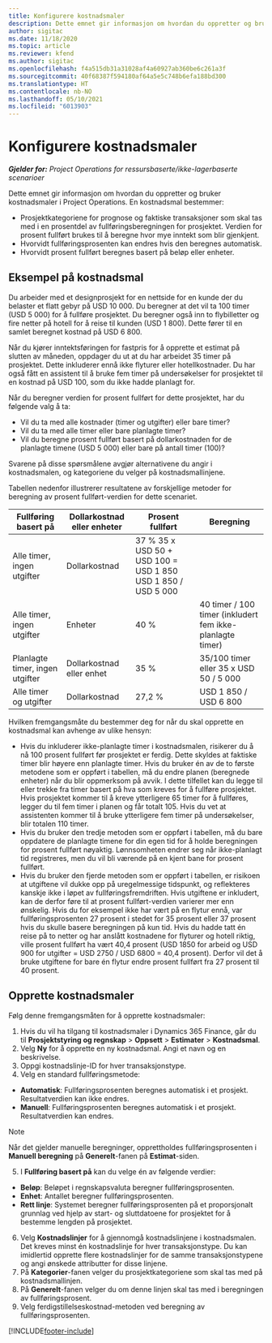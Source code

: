 ```yaml
---
title: Konfigurere kostnadsmaler
description: Dette emnet gir informasjon om hvordan du oppretter og bruker kostnadsmaler i Project Operations.
author: sigitac
ms.date: 11/18/2020
ms.topic: article
ms.reviewer: kfend
ms.author: sigitac
ms.openlocfilehash: f4a515db31a31028af4a60927ab360be6c261a3f
ms.sourcegitcommit: 40f68387f594180af64a5e5c748b6efa188bd300
ms.translationtype: HT
ms.contentlocale: nb-NO
ms.lasthandoff: 05/10/2021
ms.locfileid: "6013903"
---
```

# <a name="set-up-cost-templates"></a>Konfigurere kostnadsmaler

_**Gjelder for:** Project Operations for ressursbaserte/ikke-lagerbaserte scenarioer_


Dette emnet gir informasjon om hvordan du oppretter og bruker kostnadsmaler i Project Operations. En kostnadsmal bestemmer:

- Prosjektkategoriene for prognose og faktiske transaksjoner som skal tas med i en prosentdel av fullføringsberegningen for prosjektet. Verdien for prosent fullført brukes til å beregne hvor mye inntekt som blir gjenkjent.
- Hvorvidt fullføringsprosenten kan endres hvis den beregnes automatisk.
- Hvorvidt prosent fullført beregnes basert på beløp eller enheter.

## <a name="cost-template-example"></a>Eksempel på kostnadsmal

Du arbeider med et designprosjekt for en nettside for en kunde der du belaster et flatt gebyr på USD 10 000. Du beregner at det vil ta 100 timer (USD 5 000) for å fullføre prosjektet. Du beregner også inn to flybilletter og fire netter på hotell for å reise til kunden (USD 1 800). Dette fører til en samlet beregnet kostnad på USD 6 800.

Når du kjører inntektsføringen for fastpris for å opprette et estimat på slutten av måneden, oppdager du ut at du har arbeidet 35 timer på prosjektet. Dette inkluderer ennå ikke flyturer eller hotellkostnader. Du har også fått en assistent til å bruke fem timer på undersøkelser for prosjektet til en kostnad på USD 100, som du ikke hadde planlagt for.

Når du beregner verdien for prosent fullført for dette prosjektet, har du følgende valg å ta:

- Vil du ta med alle kostnader (timer og utgifter) eller bare timer?
- Vil du ta med alle timer eller bare planlagte timer?
- Vil du beregne prosent fullført basert på dollarkostnaden for de planlagte timene (USD 5 000) eller bare på antall timer (100)?

Svarene på disse spørsmålene avgjør alternativene du angir i kostnadsmalen, og kategoriene du velger på kostnadsmallinjene.

Tabellen nedenfor illustrerer resultatene av forskjellige metoder for beregning av prosent fullført-verdien for dette scenariet.

| Fullføring basert på | Dollarkostnad eller enheter | Prosent fullført | Beregning |
| --- | --- | --- | --- |
| Alle timer, ingen utgifter | Dollarkostnad | 37 % 35 x USD 50 + USD 100 = USD 1 850 USD 1 850 / USD 5 000 |
| Alle timer, ingen utgifter | Enheter | 40 % | 40 timer / 100 timer (inkludert fem ikke-planlagte timer) |
| Planlagte timer, ingen utgifter | Dollarkostnad eller enhet | 35 % | 35/100 timer eller 35 x USD 50 / 5 000 |
| Alle timer og utgifter | Dollarkostnad | 27,2 % | USD 1 850 / USD 6 800 |

Hvilken fremgangsmåte du bestemmer deg for når du skal opprette en kostnadsmal kan avhenge av ulike hensyn:

- Hvis du inkluderer ikke-planlagte timer i kostnadsmalen, risikerer du å nå 100 prosent fullført før prosjektet er ferdig. Dette skyldes at faktiske timer blir høyere enn planlagte timer. Hvis du bruker én av de to første metodene som er oppført i tabellen, må du endre planen (beregnede enheter) når du blir oppmerksom på avvik. I dette tilfellet kan du legge til eller trekke fra timer basert på hva som kreves for å fullføre prosjektet. Hvis prosjektet kommer til å kreve ytterligere 65 timer for å fullføres, legger du til fem timer i planen og får totalt 105. Hvis du vet at assistenten kommer til å bruke ytterligere fem timer på undersøkelser, blir totalen 110 timer.
- Hvis du bruker den tredje metoden som er oppført i tabellen, må du bare oppdatere de planlagte timene for din egen tid for å holde beregningen for prosent fullført nøyaktig. Lønnsomheten endrer seg når ikke-planlagt tid registreres, men du vil bli værende på en kjent bane for prosent fullført.
- Hvis du bruker den fjerde metoden som er oppført i tabellen, er risikoen at utgiftene vil dukke opp på uregelmessige tidspunkt, og reflekteres kanskje ikke i løpet av fullføringsfremdriften. Hvis utgiftene er inkludert, kan de derfor føre til at prosent fullført-verdien varierer mer enn ønskelig. Hvis du for eksempel ikke har vært på en flytur ennå, var fullføringsprosenten 27 prosent i stedet for 35 prosent eller 37 prosent hvis du skulle basere beregningen på kun tid. Hvis du hadde tatt én reise på to netter og har anslått kostnadene for flyturer og hotell riktig, ville prosent fullført ha vært 40,4 prosent (USD 1850 for arbeid og USD 900 for utgifter = USD 2750 / USD 6800 = 40,4 prosent). Derfor vil det å bruke utgiftene for bare én flytur endre prosent fullført fra 27 prosent til 40 prosent.

## <a name="create-cost-templates"></a>Opprette kostnadsmaler
Følg denne fremgangsmåten for å opprette kostnadsmaler:

1. Hvis du vil ha tilgang til kostnadsmaler i Dynamics 365 Finance, går du til **Prosjektstyring og regnskap** > **Oppsett** > **Estimater** > **Kostnadsmal**.
2. Velg **Ny** for å opprette en ny kostnadsmal. Angi et navn og en beskrivelse.
3. Oppgi kostnadslinje-ID for hver transaksjonstype.
4. Velg en standard fullføringsmetode:

  - **Automatisk**: Fullføringsprosenten beregnes automatisk i et prosjekt. Resultatverdien kan ikke endres.
  - **Manuell**: Fullføringsprosenten beregnes automatisk i et prosjekt. Resultatverdien kan endres.

  > [!NOTE]
  > Når det gjelder manuelle beregninger, opprettholdes fullføringsprosenten i **Manuell beregning** på **Generelt**-fanen på **Estimat**-siden.

5. I **Fullføring basert på** kan du velge én av følgende verdier:

  - **Beløp**: Beløpet i regnskapsvaluta beregner fullføringsprosenten.
  - **Enhet**: Antallet beregner fullføringsprosenten.
  - **Rett linje**: Systemet beregner fullføringsprosenten på et proporsjonalt grunnlag ved hjelp av start- og sluttdatoene for prosjektet for å bestemme lengden på prosjektet.

6. Velg **Kostnadslinjer** for å gjennomgå kostnadslinjene i kostnadsmalen. Det kreves minst én kostnadslinje for hver transaksjonstype. Du kan imidlertid opprette flere kostnadslinjer for de samme transaksjonstypene og angi ønskede attributter for disse linjene.
7. På **Kategorier**-fanen velger du prosjektkategoriene som skal tas med på kostnadsmallinjen.
8. På **Generelt**-fanen velger du om denne linjen skal tas med i beregningen av fullføringsprosent.
9. Velg ferdigstillelseskostnad-metoden ved beregning av fullføringsprosenten.


[!INCLUDE[footer-include](../includes/footer-banner.md)]